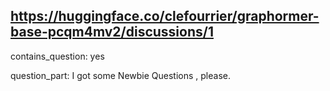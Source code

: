 ## https://huggingface.co/clefourrier/graphormer-base-pcqm4mv2/discussions/1

contains_question: yes

question_part: I got some Newbie Questions , please.